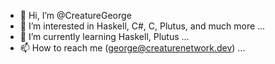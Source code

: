 - 👋 Hi, I’m @CreatureGeorge
- 👀 I’m interested in Haskell, C#, C, Plutus, and much more ...
- 🌱 I’m currently learning Haskell, Plutus                  ...
- 📫 How to reach me (george@creaturenetwork.dev)            ...

<!---
CreatureGeorge/CreatureGeorge is a ✨ special ✨ repository because its `README.md` (this file) appears on your GitHub profile.
You can click the Preview link to take a look at your changes.
--->
